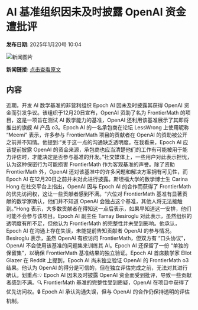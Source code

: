 # AI 基准组织因未及时披露 OpenAI 资金遭批评

**发布日期**: 2025年1月20号 10:04

![新闻图片](https://pic.chinaz.com/picmap/thumb/202308091546512360_0.jpg)

**新闻链接**: [点击查看原文](https://www.aibase.com/zh/news/14836)

## 内容

近期，开发 AI 数学基准的非营利组织 Epoch AI 因未及时披露其获得 OpenAI 资金而引发争议。该组织于12月20日宣布，OpenAI 资助了名为 FrontierMath 的项目，这是一项旨在测试 AI 数学能力的基准，OpenAI 还利用该基准展示了其即将推出的旗舰 AI 产品 o3。Epoch AI 的一名承包商在论坛 LessWrong 上使用昵称 “Meemi” 表示，许多参与 FrontierMath 项目的贡献者在 OpenAI 的资助被公开之前并不知情。他提到:“关于这一点的沟通缺乏透明度。在我看来，Epoch AI 应该提前披露 OpenAI 的资金来源，承包商也应当清楚他们的工作有可能被用于能力评估时，才能决定是否参与基准的开发。”社交媒体上，一些用户对此表示担忧，认为这种保密行为可能损害 FrontierMath 作为客观基准的声誉。除了资助 FrontierMath 外，OpenAI 还对该基准中的许多问题和解决方案拥有可见性，而 Epoch AI 在12月20日之前并未对此进行披露。斯坦福大学的数学博士生 Carina Hong 在社交平台上指出，OpenAI 因与 Epoch AI 的合作而获得了 FrontierMath 的优先访问权，这让一些贡献者感到不满。“六位对 FrontierMath 基准有显著贡献的数学家确认，他们并不知道 OpenAI 会独占这个基准，其他人将无法接触到。”Hong 表示，大多数贡献者在得知这一点后表示，如果早知道这一安排，他们可能不会参与该项目。Epoch AI 副主任 Tamay Besiroglu 对此表示，虽然组织的透明度有所不足，但他认为 FrontierMath 的完整性并未受到影响。他承认，Epoch AI 在沟通上存在失误，未能提前告知贡献者 OpenAI 的参与情况。Besiroglu 表示，虽然 OpenAI 有权访问 FrontierMath，但双方有 “口头协议”，OpenAI 不会使用该基准的问题集来训练其 AI。Epoch AI 还保留了一份 “单独的保留集”，以确保 FrontierMath 基准结果的独立验证。Epoch AI 首席数学家 Ellot Glazer 在 Reddit 上提到，Epoch AI 尚未独立验证 OpenAI 的 FrontierMath o3结果。他认为 OpenAI 的得分是可信的，但在独立评估完成之前，无法对其进行确认。划重点:💡 Epoch AI 因未及时披露 OpenAI 资金而受到批评，导致一些贡献者感到不满。🔍 FrontierMath 基准的完整性受到质疑，OpenAI 在项目中获得了优先访问权。🔒 Epoch AI 承认沟通失误，但与 OpenAI 的合作仍保持透明的评估机制。
